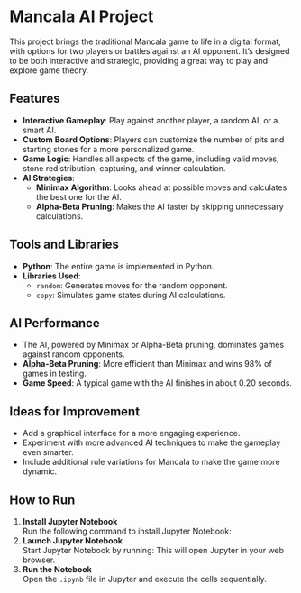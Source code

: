 # Mancala AI Project

This project brings the traditional Mancala game to life in a digital format, with options for two players or battles against an AI opponent. It’s designed to be both interactive and strategic, providing a great way to play and explore game theory.

## Features
- **Interactive Gameplay**: Play against another player, a random AI, or a smart AI.
- **Custom Board Options**: Players can customize the number of pits and starting stones for a more personalized game.
- **Game Logic**: Handles all aspects of the game, including valid moves, stone redistribution, capturing, and winner calculation.
- **AI Strategies**:
  - **Minimax Algorithm**: Looks ahead at possible moves and calculates the best one for the AI.
  - **Alpha-Beta Pruning**: Makes the AI faster by skipping unnecessary calculations.

## Tools and Libraries
- **Python**: The entire game is implemented in Python.
- **Libraries Used**:
  - `random`: Generates moves for the random opponent.
  - `copy`: Simulates game states during AI calculations.

## AI Performance
- The AI, powered by Minimax or Alpha-Beta pruning, dominates games against random opponents.
- **Alpha-Beta Pruning**: More efficient than Minimax and wins 98% of games in testing.
- **Game Speed**: A typical game with the AI finishes in about 0.20 seconds.

## Ideas for Improvement
- Add a graphical interface for a more engaging experience.
- Experiment with more advanced AI techniques to make the gameplay even smarter.
- Include additional rule variations for Mancala to make the game more dynamic.

## How to Run

1. **Install Jupyter Notebook**  
   Run the following command to install Jupyter Notebook:
2. **Launch Jupyter Notebook**  
Start Jupyter Notebook by running:
This will open Jupyter in your web browser.
3. **Run the Notebook**  
Open the `.ipynb` file in Jupyter and execute the cells sequentially.

